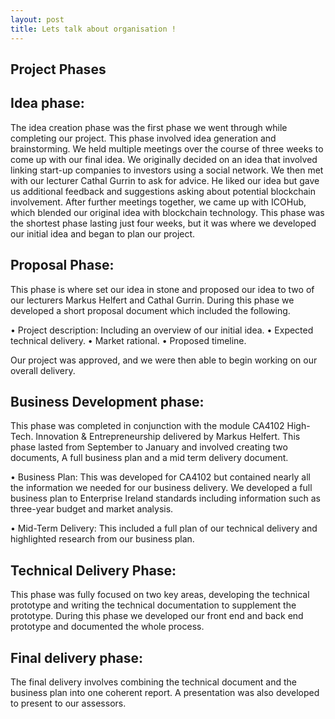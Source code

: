 ```yaml
---
layout: post
title: Lets talk about organisation !
---
```


Project Phases
---------------

Idea phase:
---------------

The idea creation phase was the first phase we went through while completing our project. This phase involved idea generation and brainstorming. We held multiple meetings over the course of three weeks to come up with our final idea. We originally decided on an idea that involved linking start-up companies to investors using a social network. We then met with our lecturer Cathal Gurrin to ask for advice. He liked our idea but gave us additional feedback and suggestions asking about potential blockchain involvement. After further meetings together, we came up with ICOHub, which blended our original idea with blockchain technology. This phase was the shortest phase lasting just four weeks, but it was where we developed our initial idea and began to plan our project.

Proposal Phase:
---------------

This phase is where set our idea in stone and proposed our idea to two of our lecturers Markus Helfert and Cathal Gurrin. During this phase we developed a short proposal document which included the following.

•	Project description: Including an overview of our initial idea.
•	Expected technical delivery.
•	Market rational.
•	Proposed timeline.

Our project was approved, and we were then able to begin working on our overall delivery.

Business Development phase:
---------------

This phase was completed in conjunction with the module CA4102 High-Tech. Innovation & Entrepreneurship delivered by Markus Helfert. This phase lasted from September to January and involved creating two documents, A full business plan and a mid term delivery document.

•	Business Plan: This was developed for CA4102 but contained nearly all the information we needed for our business delivery. We developed a full business plan to Enterprise Ireland standards including information such as three-year budget and market analysis.

•	Mid-Term Delivery: This included a full plan of our technical delivery and highlighted research from our business plan.


Technical Delivery Phase:
---------------

This phase was fully focused on two key areas, developing the technical prototype and writing the technical documentation to supplement the prototype. During this phase we developed our front end and back end prototype and documented the whole process.


Final delivery phase:
---------------

The final delivery involves combining the technical document and the business plan into one coherent report. A presentation was also developed to present to our assessors.
